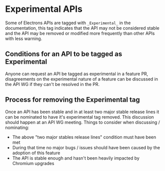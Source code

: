 # Experimental APIs

Some of Electrons APIs are tagged with `_Experimental_` in the documentation,
this tag indicates that the API may not be considered stable and the API may
be removed or modified more frequently than other APIs with less warning.

## Conditions for an API to be tagged as Experimental

Anyone can request an API be tagged as experimental in a feature PR, disagreements
on the experimental nature of a feature can be discussed in the API WG if they
can't be resolved in the PR.

## Process for removing the Experimental tag

Once an API has been stable and in at least two major stable release lines it
can be nominated to have it's experimental tag removed.  This discussion should
happen at an API WG meeting.  Things to consider when discussing / nominating:

* The above "two major stables release lines" condition must have been met
* During that time no major bugs / issues should have been caused by the adoption of this feature
* The API is stable enough and hasn't been heavily impacted by Chromium upgrades
